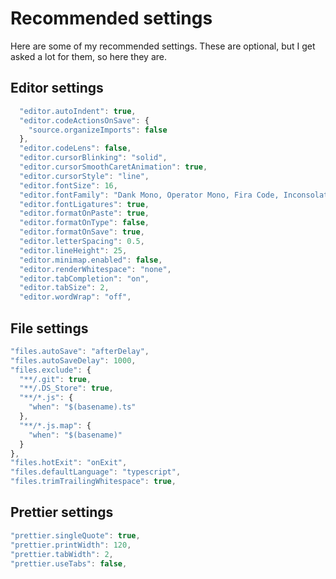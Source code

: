 # Recommended settings

Here are some of my recommended settings. These are optional, but I get asked a lot for them, so here they are.

## Editor settings

```javascript
  "editor.autoIndent": true,
  "editor.codeActionsOnSave": {
    "source.organizeImports": false
  },
  "editor.codeLens": false,
  "editor.cursorBlinking": "solid",
  "editor.cursorSmoothCaretAnimation": true,
  "editor.cursorStyle": "line",
  "editor.fontSize": 16,
  "editor.fontFamily": "Dank Mono, Operator Mono, Fira Code, Inconsolata, Menlo",
  "editor.fontLigatures": true,
  "editor.formatOnPaste": true,
  "editor.formatOnType": false,
  "editor.formatOnSave": true,
  "editor.letterSpacing": 0.5,
  "editor.lineHeight": 25,
  "editor.minimap.enabled": false,
  "editor.renderWhitespace": "none",
  "editor.tabCompletion": "on",
  "editor.tabSize": 2,
  "editor.wordWrap": "off",
```

## File settings

```javascript
"files.autoSave": "afterDelay",
"files.autoSaveDelay": 1000,
"files.exclude": {
  "**/.git": true,
  "**/.DS_Store": true,
  "**/*.js": {
    "when": "$(basename).ts"
  },
  "**/*.js.map": {
    "when": "$(basename)"
  }
},
"files.hotExit": "onExit",
"files.defaultLanguage": "typescript",
"files.trimTrailingWhitespace": true,
```

## Prettier settings

```javascript
"prettier.singleQuote": true,
"prettier.printWidth": 120,
"prettier.tabWidth": 2,
"prettier.useTabs": false,
```

